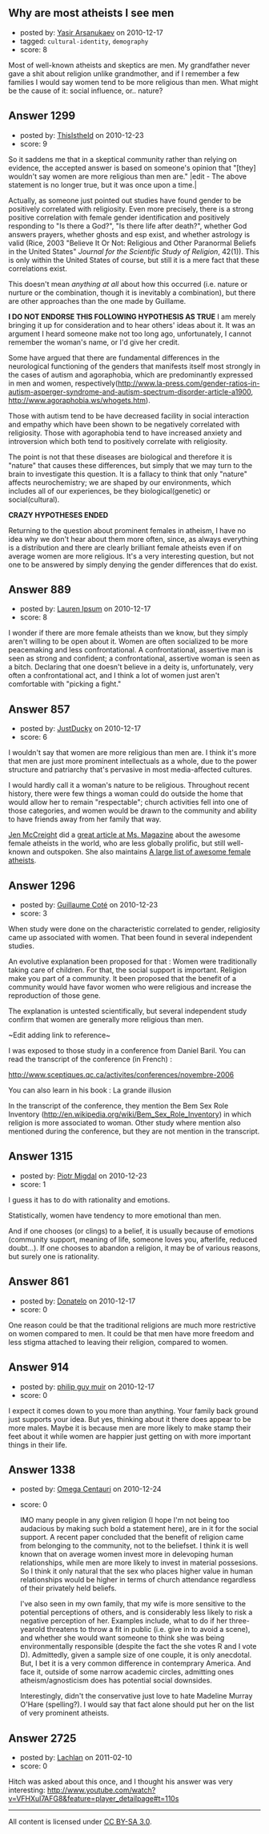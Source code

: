 ## Why are most atheists I see men

- posted by: [Yasir Arsanukaev](https://stackexchange.com/users/-1/197-yasir-arsanukaev) on 2010-12-17
- tagged: `cultural-identity`, `demography`
- score: 8

Most of well-known atheists and skeptics are men. My grandfather never gave a shit about religion unlike grandmother, and if I remember a few families I would say women tend to be more religious than men. What might be the cause of it: social influence, or.. nature?


## Answer 1299

- posted by: [ThisIstheId](https://stackexchange.com/users/-1/404-thisistheid) on 2010-12-23
- score: 9

<p>So it saddens me that in a skeptical community rather than relying on evidence, the accepted answer is based on someone's opinion that "[they] wouldn't say women are more religious than men are." 
|edit - The above statement is no longer true, but it was once upon a time.|</p>

<p>Actually, as someone just pointed out studies have found gender to be positively correlated with religiosity. Even more precisely, there is a strong positive correlation with female gender identification and positively responding to "Is there a God?", "Is there life after death?", whether God answers prayers, whether ghosts and esp exist, and whether astrology is valid  (Rice, 2003 "Believe It Or Not: Religious and Other Paranormal Beliefs in the United States" <em>Journal for the Scientific Study of Religion</em>, 42(1)). This is only within the United States of course, but still it is a mere fact that these correlations exist.</p>

<p>This doesn't mean <em>anything at all</em> about how this occurred (i.e. nature or nurture or the combination, though it is inevitably a combination), but there are other approaches than the one made by Guillame.</p>

<p><strong>I DO NOT ENDORSE THIS FOLLOWING HYPOTHESIS AS TRUE</strong> I am merely bringing it up for consideration and to hear others' ideas about it. It was an argument I heard someone make not too long ago, unfortunately, I cannot remember the woman's name, or I'd give her credit.</p>

<p>Some have argued that there are fundamental differences in the neurological functioning of the genders that manifests itself most strongly in the cases of autism and agoraphobia, which are predominantly expressed in men and women, respectively(<a href="http://www.la-press.com/gender-ratios-in-autism-asperger-syndrome-and-autism-spectrum-disorder-article-a1900" rel="nofollow">http://www.la-press.com/gender-ratios-in-autism-asperger-syndrome-and-autism-spectrum-disorder-article-a1900</a>, <a href="http://www.agoraphobia.ws/whogets.htm" rel="nofollow">http://www.agoraphobia.ws/whogets.htm</a>).</p>

<p>Those with autism tend to be have decreased facility in social interaction and empathy which have been shown to be negatively correlated with religiosity. 
Those with agoraphobia tend to have increased anxiety and introversion which both tend to positively correlate with religiosity.</p>

<p>The point is not that these diseases are biological and therefore it is "nature" that causes these differences, but simply that we may turn to the brain to investigate this question. It is a fallacy to think that only "nature" affects neurochemistry; we are shaped by our environments, which includes all of our experiences, be they biological(genetic) or social(cultural). </p>

<p><strong>CRAZY HYPOTHESES ENDED</strong></p>

<p>Returning to the question about prominent females in atheism, I have no idea why we don't hear about them more often, since, as always everything is a distribution and there are clearly brilliant female atheists even if on average women are more religious. It's a very interesting question, but not one to be answered by simply denying the gender differences that do exist.</p>



## Answer 889

- posted by: [Lauren Ipsum](https://stackexchange.com/users/-1/71-lauren-ipsum) on 2010-12-17
- score: 8

I wonder if there are more female atheists than we know, but they simply aren't willing to be open about it. Women are often socialized to be more peacemaking and less confrontational. A confrontational, assertive man is seen as strong and confident; a confrontational, assertive woman is seen as a bitch. Declaring that one doesn't believe in a deity is, unfortunately, very often a confrontational act, and I think a lot of women just aren't comfortable with "picking a fight."


## Answer 857

- posted by: [JustDucky](https://stackexchange.com/users/-1/201-justducky) on 2010-12-17
- score: 6

<p>I wouldn't say that women are more religious than men are. I think it's more that men are just more prominent intellectuals as a whole, due to the power structure and patriarchy that's pervasive in most media-affected cultures. </p>

<p>I would hardly call it a woman's nature to be religious. Throughout recent history, there were few things a woman could do outside the home that would allow her to remain "respectable"; church activities fell into one of those categories, and women would be drawn to the community and ability to have friends away from her family that way.</p>

<p><a href="http://www.blaghag.com/p/about.html" rel="nofollow">Jen McCreight</a> did a <a href="http://msmagazine.com/blog/blog/2010/11/03/where-are-all-the-atheist-women-right-here/" rel="nofollow">great article at Ms. Magazine</a> about the awesome female atheists in the world, who are less globally prolific, but still well-known and outspoken. She also maintains <a href="http://www.blaghag.com/2010/01/large-list-of-awesome-female-atheists.html" rel="nofollow">A large list of awesome female atheists</a>. </p>



## Answer 1296

- posted by: [Guillaume Coté](https://stackexchange.com/users/-1/408-guillaume-cot) on 2010-12-23
- score: 3

When study were done on the characteristic correlated to gender, religiosity came up associated with women.  That been found in several independent studies.

An evolutive explanation been proposed for that : Women were traditionally taking care of children.  For that, the social support is important.  Religion make you part of a community.  It been proposed that the benefit of a community would have favor women who were religious and increase the reproduction of those gene.

The explanation is untested scientifically, but several independent study confirm that women are generally more religious than men.

~Edit adding link to reference~

I was exposed to those study in a conference from Daniel Baril.  You can read the transcript of the conference (in French) :

http://www.sceptiques.qc.ca/activites/conferences/novembre-2006

You can also learn in his book : La grande illusion 

In the transcript of the conference, they mention the Bem Sex Role Inventory (http://en.wikipedia.org/wiki/Bem_Sex_Role_Inventory) in which religion is more associated to woman.  Other study where mention also mentioned during the conference, but they are not mention in the transcript.



## Answer 1315

- posted by: [Piotr Migdal](https://stackexchange.com/users/-1/375-piotr-migdal) on 2010-12-23
- score: 1

I guess it has to do with rationality and emotions.

Statistically, women have tendency to more emotional than men.

And if one chooses (or clings) to a belief, it is usually because of emotions (community support, meaning of life, someone loves you, afterlife, reduced doubt...). If one chooses to abandon a religion, it may be of various reasons, but surely one is rationality.


## Answer 861

- posted by: [Donatelo](https://stackexchange.com/users/-1/196-donatelo) on 2010-12-17
- score: 0

One reason could be that the traditional religions are much more restrictive on women compared to men. It could be that men have more freedom and less stigma attached to leaving their religion, compared to women.


## Answer 914

- posted by: [philip guy muir](https://stackexchange.com/users/-1/182-philip-guy-muir) on 2010-12-17
- score: 0

I expect it comes down to you more than anything. Your family back ground just supports your idea. But yes, thinking about it there does appear to be more males. Maybe it is because men are more likely to make stamp their feet about it while women are happier just getting on with more important things in their life.


## Answer 1338

- posted by: [Omega Centauri](https://stackexchange.com/users/-1/432-omega-centauri) on 2010-12-24
- score: 0

   IMO many people in any given religion (I hope I'm not being too audacious by making such bold a statement here), are in it for the social support. A recent paper concluded that the benefit of religion came from belonging to the community, not to the beliefset. I think it is well known that on average women invest more in delevoping human relationships, while men are more likely to invest in material possesions. So I think it only natural that the sex who places higher value in human relationships would be higher in terms of church attendance regardless of their privately held beliefs.

   I've also seen in my own family, that my wife is more sensitive to the potential perceptions of others, and is considerably less likely to risk a negative perception of her. Examples include, what to do if her three-yearold threatens to throw a fit in public (i.e. give in to avoid a scene), and whether she would want someone to think she was being environmentally responsible (despite the fact the she votes R and I vote D). Admittedly, given a sample size of one couple, it is only anecdotal. But, I bet it is a very common difference in contemprary America. And face it, outside of some narrow academic circles, admitting ones atheism/agnosticism does has potential social downsides.

  Interestingly, didn't the conservative just love to hate Madeline Murray O'Hare (spelling?). I would say that fact alone should put her on the list of very prominent atheists.


## Answer 2725

- posted by: [Lachlan](https://stackexchange.com/users/-1/1024-lachlan) on 2011-02-10
- score: 0

Hitch was asked about this once, and I thought his answer was very interesting: http://www.youtube.com/watch?v=VFHXul7AFG8&feature=player_detailpage#t=110s



---

All content is licensed under [CC BY-SA 3.0](https://creativecommons.org/licenses/by-sa/3.0/).
